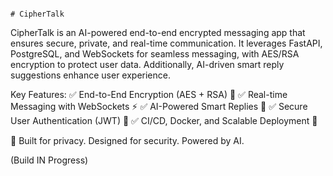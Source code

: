                                                                                                                     # CipherTalk
CipherTalk is an AI-powered end-to-end encrypted messaging app that ensures secure, private, and real-time communication. It leverages FastAPI, PostgreSQL, and WebSockets for seamless messaging, with AES/RSA encryption to protect user data. Additionally, AI-driven smart reply suggestions enhance user experience.

Key Features:
✅ End-to-End Encryption (AES + RSA) 🔐
✅ Real-time Messaging with WebSockets ⚡
✅ AI-Powered Smart Replies 🤖
✅ Secure User Authentication (JWT) 🔑
✅ CI/CD, Docker, and Scalable Deployment 🚀

🚀 Built for privacy. Designed for security. Powered by AI.


(Build IN Progress)
